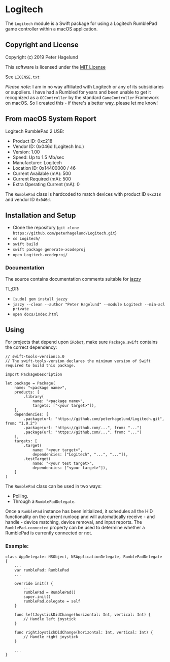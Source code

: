 # Logitech

The `Logitech` module is a Swift package for using a Logitech RumblePad game controller within a macOS application.

## Copyright and License

Copyright (c) 2019 Peter Hagelund

This software is licensed under the [MIT License](https://en.wikipedia.org/wiki/MIT_License)

See `LICENSE.txt`

_Please note:_ I am in no way affiliated with Logitech or any of its subsidiaries or suppliers. I have had a Rumbled for years and been unable
to get it recognized as a `GCController` by the standard `GameController` Framework on macOS. So I created this - if there's a better way,
please let me know!

## From macOS System Report

Logitech RumblePad 2 USB:

- Product ID: 0xc218
- Vendor ID: 0x046d  (Logitech Inc.)
- Version:	 1.00
- Speed: Up to 1.5 Mb/sec
- Manufacturer: Logitech
- Location ID: 0x14400000 / 46
- Current Available (mA): 500
- Current Required (mA): 500
- Extra Operating Current (mA): 0

The `RumblePad` class is hardcoded to match devices with product ID `0xc218` and vendor ID `0x046d`.

## Installation and Setup

* Clone the repository (`git clone https://github.com/peterhagelund/Logitech.git`)
* `cd Logitech/`
* `swift build`
* `swift package generate-xcodeproj`
* `open Logitech.xcodeproj/`

### Documentation

The source contains documentation comments suitable for [jazzy](https://github.com/realm/jazzy)

TL;DR:
* `[sudo] gem install jazzy`
* `jazzy --clean --author "Peter Hagelund" --module Logitech --min-acl private`
* `open docs/index.html`

## Using

For projects that depend upon `iRobot`, make sure `Package.swift` contains the correct dependency:

    // swift-tools-version:5.0
    // The swift-tools-version declares the minimum version of Swift required to build this package.

    import PackageDescription

    let package = Package(
        name: "<package name>",
        products: [
            .library(
                name: "<package name>",
                targets: ["<your target>"]),
        ],
        dependencies: [
            .package(url: "https://github.com/peterhagelund/Logitech.git", from: "1.0.2")
            .package(url: "https://github.com/...", from: "...")
            .package(url: "https://github.com/...", from: "...")
        ],
        targets: [
            .target(
                name: "<your target>",
                dependencies: ["Logitech", "...", "..."]),
            .testTarget(
                name: "<your test target>",
                dependencies: ["<your target>"]),
        ]
    )

The `RumblePad` class can be used in two ways:

- Polling.
- Through a `RumblePadDelegate`.

Once a `RumblePad` instance has been initialized, it schedules all the HID functionality on the current runloop and will automatically receive - and handle - device matching, device removal, and input reports.
The `RumblePad.connected` property can be used to determine whether a RumblePad is currently connected or not.

### Example:


    class AppDelegate: NSObject, NSApplicationDelegate, RumblePadDelegate {
        ...
        var rumblePad: RumblePad
        ...
        
        override init() {
            ...
            rumblePad = RumblePad()
            super.init()
            rumblePad.delegate = self
        }
        
        func leftJoystickDidChange(horizontal: Int, vertical: Int) {
            // Handle left joystick
        }
        
        func rightJoystickDidChange(horizontal: Int, vertical: Int) {
            // Handle right joystick
        }
        
        ...
    }
